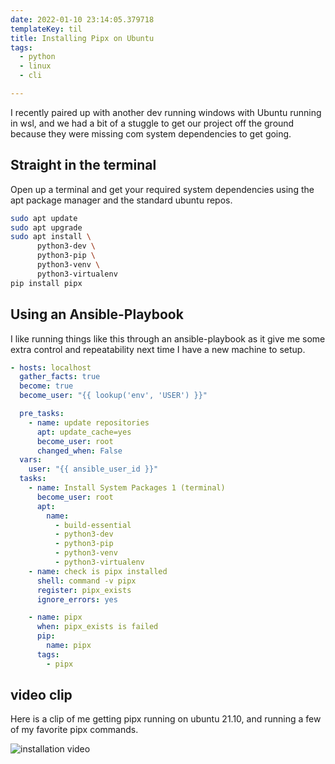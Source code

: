 ```yaml
---
date: 2022-01-10 23:14:05.379718
templateKey: til
title: Installing Pipx on Ubuntu
tags:
  - python
  - linux
  - cli

---
```


I recently paired up with another dev running windows with Ubuntu running in
wsl, and we had a bit of a stuggle to get our project off the ground because
they were missing com system dependencies to get going.

## Straight in the terminal

Open up a terminal and get your required system dependencies using the apt
package manager and the standard ubuntu repos.

``` bash
sudo apt update
sudo apt upgrade
sudo apt install \
      python3-dev \
      python3-pip \
      python3-venv \
      python3-virtualenv
pip install pipx
```

## Using an Ansible-Playbook

I like running things like this through an ansible-playbook as it give me some
extra control and repeatability next time I have a new machine to setup.

``` yaml
- hosts: localhost
  gather_facts: true
  become: true
  become_user: "{{ lookup('env', 'USER') }}"

  pre_tasks:
    - name: update repositories
      apt: update_cache=yes
      become_user: root
      changed_when: False
  vars:
    user: "{{ ansible_user_id }}"
  tasks:
    - name: Install System Packages 1 (terminal)
      become_user: root
      apt:
        name:
          - build-essential
          - python3-dev
          - python3-pip
          - python3-venv
          - python3-virtualenv
    - name: check is pipx installed
      shell: command -v pipx
      register: pipx_exists
      ignore_errors: yes

    - name: pipx
      when: pipx_exists is failed
      pip:
        name: pipx
      tags:
        - pipx
```

## video clip

Here is a clip of me getting pipx running on ubuntu 21.10, and running a few of
my favorite pipx commands.

![installation video](https://images.waylonwalker.com/pipx-install-ubuntu.gif)
